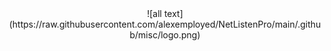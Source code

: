 <div align="center">![all text](https://raw.githubusercontent.com/alexemployed/NetListenPro/main/.github/misc/logo.png)</div>
